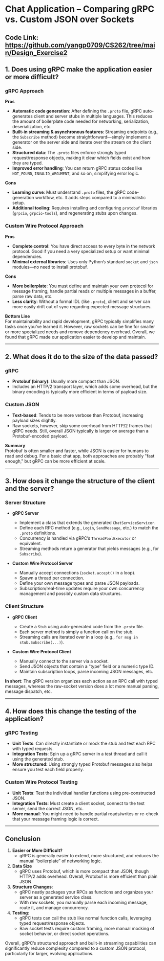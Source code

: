 # Chat Application – Comparing gRPC vs. Custom JSON over Sockets

Code Link: https://github.com/yangp0709/CS262/tree/main/Design_Exercise2
---

## 1. Does using gRPC make the application easier or more difficult?

### gRPC Approach

**Pros**

- **Automatic code generation**: After defining the `.proto` file, gRPC auto-generates client and server stubs in multiple languages. This reduces the amount of boilerplate code needed for networking, serialization, deserialization, etc.
- **Built-in streaming & asynchronous features**: Streaming endpoints (e.g., the `Subscribe` method) become straightforward—simply implement a generator on the server side and iterate over the stream on the client side.
- **Structured data**: The `.proto` files enforce strongly typed request/response objects, making it clear which fields exist and how they are typed.
- **Improved error handling**: You can return gRPC status codes like `NOT_FOUND`, `INVALID_ARGUMENT`, and so on, simplifying error logic.

**Cons**

- **Learning curve**: Must understand `.proto` files, the gRPC code-generation workflow, etc. It adds steps compared to a minimalistic setup.
- **Additional tooling**: Requires installing and configuring `protobuf` libraries (`grpcio`, `grpcio-tools`), and regenerating stubs upon changes.

### Custom Wire Protocol Approach

**Pros**

- **Complete control**: You have direct access to every byte in the network protocol. Good if you need a very specialized setup or want minimal dependencies.
- **Minimal external libraries**: Uses only Python’s standard `socket` and `json` modules—no need to install protobuf.

**Cons**

- **More boilerplate**: You must define and maintain your own protocol for message framing, handle partial reads or multiple messages in a buffer, parse raw data, etc.
- **Less clarity**: Without a formal IDL (like `.proto`), client and server can more easily drift out of sync regarding expected message structures.

**Bottom Line**  
For maintainability and rapid development, gRPC typically simplifies many tasks once you’ve learned it. However, raw sockets can be fine for smaller or more specialized needs and remove dependency overhead. Overall, we found that gRPC made our application easier to develop and maintain.

---

## 2. What does it do to the size of the data passed?

### gRPC

- **Protobuf (binary)**: Usually more compact than JSON.  
- Includes an HTTP/2 transport layer, which adds some overhead, but the binary encoding is typically more efficient in terms of payload size.

### Custom JSON

- **Text-based**: Tends to be more verbose than Protobuf, increasing payload sizes slightly.  
- Raw sockets, however, skip some overhead from HTTP/2 frames that gRPC needs. Still, overall JSON typically is larger on average than a Protobuf-encoded payload.

**Summary**  
Protobuf is often smaller and faster, while JSON is easier for humans to read and debug. For a basic chat app, both approaches are probably "fast enough," but gRPC can be more efficient at scale.

---

## 3. How does it change the structure of the client and the server?

### Server Structure

- **gRPC Server**  
  - Implement a class that extends the generated `ChatServiceServicer`.  
  - Define each RPC method (e.g., `Login`, `SendMessage`, etc.) to match the `.proto` definitions.  
  - Concurrency is handled via gRPC’s `ThreadPoolExecutor` or equivalent.  
  - Streaming methods return a generator that yields messages (e.g., for `Subscribe`).

- **Custom Wire Protocol Server**  
  - Manually accept connections (`socket.accept()` in a loop).  
  - Spawn a thread per connection.  
  - Define your own message types and parse JSON payloads.  
  - Subscription/real-time updates require your own concurrency management and possibly custom data structures.

### Client Structure

- **gRPC Client**  
  - Create a `Stub` using auto-generated code from the `.proto` file.  
  - Each server method is simply a function call on the stub.  
  - Streaming calls are iterated over in a loop (e.g., `for msg in stub.Subscribe(...)`).

- **Custom Wire Protocol Client**  
  - Manually connect to the server via a socket.  
  - Send JSON objects that contain a “type” field or a numeric type ID.  
  - Maintain subscription loops, parse incoming JSON messages, etc.

**In short**: The gRPC version organizes each action as an RPC call with typed messages, whereas the raw-socket version does a lot more manual parsing, message dispatch, etc.

---

## 4. How does this change the testing of the application?

### gRPC Testing

- **Unit Tests**: Can directly instantiate or mock the stub and test each RPC with typed requests.  
- **Integration Tests**: Spin up a gRPC server in a test thread and call it using the generated stub.  
- **More structured**: Using strongly typed Protobuf messages also helps ensure you test each field properly.

### Custom Wire Protocol Testing

- **Unit Tests**: Test the individual handler functions using pre-constructed JSON.  
- **Integration Tests**: Must create a client socket, connect to the test server, send the correct JSON, etc.  
- **More manual**: You might need to handle partial reads/writes or re-check that your message framing logic is correct.

---

## Conclusion

1. **Easier or More Difficult?**  
   - gRPC is generally easier to extend, more structured, and reduces the manual “boilerplate” of networking logic.
2. **Data Size**  
   - gRPC uses Protobuf, which is more compact than JSON, though HTTP/2 adds overhead. Overall, Protobuf is more efficient than plain JSON.  
3. **Structure Changes**:  
   - gRPC neatly packages your RPCs as functions and organizes your server as a generated service class.  
   - With raw sockets, you manually parse each incoming message, route it, and manage concurrency.  
4. **Testing**:  
   - gRPC tests can call the stub like normal function calls, leveraging typed request/response objects.  
   - Raw socket tests require custom framing, more manual mocking of socket behavior, or direct socket operations.

Overall, gRPC’s structured approach and built-in streaming capabilities can significantly reduce complexity compared to a custom JSON protocol, particularly for larger, evolving applications.
